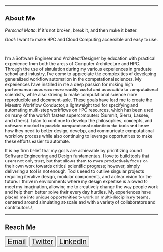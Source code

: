 <link rel="stylesheet" href="https://cdnjs.cloudflare.com/ajax/libs/font-awesome/4.7.0/css/font-awesome.min.css">

---
## About Me

*Personal Motto*: If it's not broken, break it, and then make it better.

*Goal*: I want to make HPC and Cloud Computing accessible and easy to use.

<br/>

I’m a Software Engineer and Architect/Designer by education with practical experience from both the areas of Computer Architecture and HPC. Through the use of simulation during my various experiences in graduate school and industry, I’ve come to appreciate the complexities of developing generalized workflow automation in the computational sciences. My experiences have instilled in me a deep passion for making high performance resources more readily useful and accessible to computational scientists, while also striving to make computational science more reproducible and document-able. These goals have lead me to create the Maestro Workflow Conductor, a lightweight tool for specifying and automating multi-step workflows on HPC resources, which has been used on many of the world’s fastest supercomputers (Summit, Sierra, Lassen, and others). I plan to continue to develop the philosophies, concepts, and software needed to provide computational scientists the tools and know-how they need to better design, develop, and communicate computational workflow process while also continuing to leverage opportunities to make these efforts easier to automate.

It is my firm belief that my goals are achievable by prioritizing sound Software Engineering and Design fundamentals. I love to build tools that users not only trust, but that allows them to more productively focus on their own work towards critical scientific progress; however, simply delivering a tool is not enough. Tools need to outlive singular projects requiring iterative design, modular components, and a clear vision for the future. I thrive in environments where my design expertise is allowed to meet my imagination, allowing me to creatively change the way people work and help them better solve their every day hurdles. My experiences have placed me into unique opportunities to work on multi-disciplinary teams, centered around simulating at-scale and with a variety of collaborators and contributors.\

---
## Reach Me
<button target="_blank" style="font-size:24px"><a href="mailto:frank.dinatale1988@gmail.com" target="_blank" rel="noopener noreferrer">Email <i class="fa fa-envelope-square"></i></a></button>
<button style="font-size:24px"><a href="http://twitter.com/therapiditalian" target="_blank" rel="noopener noreferrer">Twitter <i class="fa fa-twitter"></a></i></button>
<button style="font-size:24px"><a href="http://linkedin.com/in/francesco-di-natale-08330867" target="_blank" rel="noopener noreferrer">LinkedIn <i class="fa fa-linkedin"></i></a></button>
